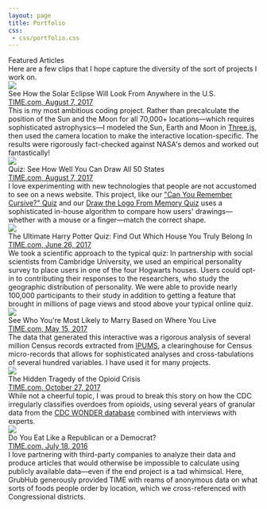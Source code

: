 ```yaml
---
layout: page
title: Portfolio
css:
 - css/portfolio.css
---
```

<div id="clips">
    <div class="headline">Featured Articles</div>
    <div class="subhead">Here are a few clips that I hope capture the diversity of the sort of projects I work on.</div>
    <div class="clip">
        <div class="clip_image"><a href="http://time.com/4882923/total-solar-eclipse-map-places-view/" target="_blank"><img src="img/portfolio/eclipse.png" /></a></div>
        <div class="clip_description">
            <div class="clip_title">See How the Solar Eclipse Will Look From Anywhere in the U.S.</div>
            <div class="clip_subtitle"><a href="http://time.com/4882923/total-solar-eclipse-map-places-view/" target="_blank">TIME.com, August 7, 2017</a></div>
            <div class="clip_details">
                This is my most ambitious coding project. Rather than precalculate the position of the Sun and the Moon for all 70,000+ locations&mdash;which requires sophisticated astrophysics&mdash;I modeled the Sun, Earth and Moon in <a href="https://threejs.org/" target="_blank">Three.js</a>, then used the camera location to make the interactive location-specific. The results were rigorously fact-checked against NASA's demos and worked out fantastically!
            </div>
        </div>
    </div>
    <div class="clip">
        <div class="clip_image"><a href="http://time.com/4842635/states-map-draw-quiz/" target="_blank"><img src="img/portfolio/50states.png" /></a></div>
        <div class="clip_description">
            <div class="clip_title">Quiz: See How Well You Can Draw All 50 States</div>
            <div class="clip_subtitle"><a href="http://time.com/4842635/states-map-draw-quiz/" target="_blank">TIME.com, August 7, 2017</a></div>
            <div class="clip_details">
                I love experimenting with new technologies that people are not accustomed to see on a news website. This project, like our <a href="http://time.com/4635763/national-handwriting-day-cursive-letters/" target="_blank">"Can You Remember Cursive?" Quiz</a> and our <a href="http://time.com/3743739/company-logo-quiz/" target="_blank">Draw the Logo From Memory Quiz</a> uses a sophisticated in-house algorithm to compare how users' drawings&mdash;whether with a mouse or a finger&mdash;match the correct shape.
            </div>
        </div>
    </div>    
    <div class="clip">
        <div class="clip_image"><a href="http://time.com/4809884/harry-potter-house-sorting-hat-quiz/" target="_blank"><img src="img/portfolio/harrypotter.png" /></a></div>
        <div class="clip_description">
            <div class="clip_title">The Ultimate Harry Potter Quiz: Find Out Which House You Truly Belong In</div>
            <div class="clip_subtitle"><a href="http://time.com/4809884/harry-potter-house-sorting-hat-quiz/" target="_blank">TIME.com, June 26, 2017</a></div>
            <div class="clip_details">
                We took a scientific approach to the typical quiz: In partnership with social scientists from Cambridge University, we used an empirical personality survey to place users in one of the four Hogwarts houses. Users could opt-in to contributing their responses to the researchers, who study the geographic distribution of personality. We were able to provide nearly 100,000 participants to their study in addition to getting a feature that brought in millions of page views and stood above your typical online quiz.
            </div>
        </div>
    </div>
    <div class="clip">
        <div class="clip_image"><a href="http://time.com/4705099/marriage-wedding-states/" target="_blank"><img src="img/portfolio/marriage_bpl.png" /></a></div>
        <div class="clip_description">
            <div class="clip_title">See Who You're Most Likely to Marry Based on Where You Live</div>
            <div class="clip_subtitle"><a href="http://time.com/4705099/marriage-wedding-states/" target="_blank">TIME.com, May 15, 2017</a></div>
            <div class="clip_details">
                The data that generated this interactive was a rigorous analysis of several million Census records extracted from <a href="https://usa.ipums.org/usa/" target="_blank">IPUMS</a>, a clearinghouse for Census micro-records that allows for sophisticated analyses and cross-tabulations of several hundred variables. I have used it for many projects.
            </div>
        </div>
    </div>
    <div class="clip">
        <div class="clip_image"><a href="http://time.com/5000130/opioid-crisis-suicide/" target="_blank"><img src="img/portfolio/opioids.png" /></a></div>
        <div class="clip_description">
            <div class="clip_title">The Hidden Tragedy of the Opioid Crisis</div>
            <div class="clip_subtitle"><a href="http://time.com/5000130/opioid-crisis-suicide/" target="_blank">TIME.com, October 27, 2017</a></div>
            <div class="clip_details">
                While not a cheerful topic, I was proud to break this story on how the CDC irregularly classifies overdoes from opioids, using several years of granular data from the <a href="https://wonder.cdc.gov/" target="_blank">CDC WONDER database</a> combined with interviews with experts.
            </div>
        </div>
    </div>
    <div class="clip">
        <div class="clip_image"><a href="http://time.com/4400706/republican-democrat-foods/" target="_blank"><img src="img/portfolio/politics_diet.png" /></a></div>
        <div class="clip_description">
            <div class="clip_title">Do You Eat Like a Republican or a Democrat?</div>
            <div class="clip_subtitle"><a href="http://time.com/4400706/republican-democrat-foods/" target="_blank">TIME.com, July 18, 2016</a></div>
            <div class="clip_details">
                I love partnering with third-party companies to analyze their data and produce articles that would otherwise be impossible to calculate using publicly available data&mdash;even if the end project is a tad whimsical. Here, GrubHub generously provided TIME with reams of anonymous data on what sorts of foods people order by location, which we cross-referenced with Congressional districts.
            </div>
        </div>
    </div>    
</div>
